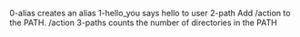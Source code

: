 0-alias creates an alias
1-hello_you says hello to user
2-path Add /action to the PATH. /action 
3-paths counts the number of directories in the PATH
